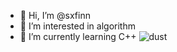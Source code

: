 - 👋 Hi, I’m @sxfinn
- 👀 I’m interested in algorithm
- 🌱 I’m currently learning C++
![dust](https://user-images.githubusercontent.com/89447276/204792020-2edae745-d3ef-48d9-99e7-1dbd2ab343b4.jpg)



<!---
sxfinn/sxfinn is a ✨ special ✨ repository because its `README.md` (this file) appears on your GitHub profile.
You can click the Preview link to take a look at your changes.
--->
